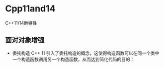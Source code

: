 # Cpp11and14
C++11/14新特性

## 面对对象增强
- 委托构造
C++ 11 引入了委托构造的概念，这使得构造函数可以在同一个类中一个构造函数调用另一个构造函数，从而达到简化代码的目的：
